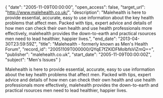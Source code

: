 {
  "date": "2005-11-09T00:00:00", 
  "open_access": false, 
  "target_url": "http://www.malehealth.co.uk/", 
  "description": "Malehealth is here to provide essential, accurate, easy to use information about the key health problems that affect men. Packed with tips, expert advice and details of how men can check their own health and use health professionals more effectively, malehealth provides the down-to-earth and practical rsources men need to lead healthier, happier lives.", 
  "end_date": "2013-04-30T23:59:59Z", 
  "title": "Malehealth - formerly known as Men's Health Forum", 
  "record_id": "20051109T000000/QYqE7fZKIDFMolbfsViZmQ==", 
  "publisher": "malehealth.co.uk", 
  "start_date": "2005-11-09T00:00:00Z", 
  "subject": "Men's Issues"
}

Malehealth is here to provide essential, accurate, easy to use information about the key health problems that affect men. Packed with tips, expert advice and details of how men can check their own health and use health professionals more effectively, malehealth provides the down-to-earth and practical rsources men need to lead healthier, happier lives.